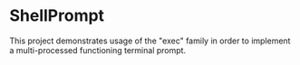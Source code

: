 # ShellPrompt
This project demonstrates usage of the "exec" family in order to implement a multi-processed functioning terminal prompt.
